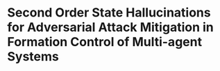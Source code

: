 # Second Order State Hallucinations for Adversarial Attack Mitigation in Formation Control of Multi-agent Systems
